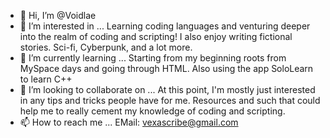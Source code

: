 - 👋 Hi, I’m @Voidlae
- 👀 I’m interested in ... Learning coding languages and venturing deeper into the realm of coding and scripting! I also enjoy writing fictional stories. Sci-fi, Cyberpunk, and a lot more.
- 🌱 I’m currently learning ... Starting from my beginning roots from MySpace days and going through HTML. Also using the app SoloLearn to learn C++
- 💞️ I’m looking to collaborate on ... At this point, I'm mostly just interested in any tips and tricks people have for me. Resources and such that could help me to really cement my knowledge of coding and scripting.
- 📫 How to reach me ... EMail: vexascribe@gmail.com

<!---
Voidlae/Voidlae is a ✨ special ✨ repository because its `README.md` (this file) appears on your GitHub profile.
You can click the Preview link to take a look at your changes.
--->

